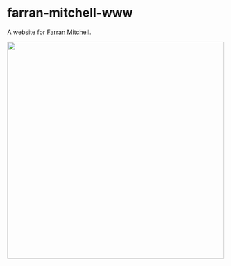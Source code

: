 # farran-mitchell-www

A website for [Farran Mitchell](http://www.farranmitchell.com).

<img src="https://i.imgur.com/A4ZAEen.jpg" width="500" />
